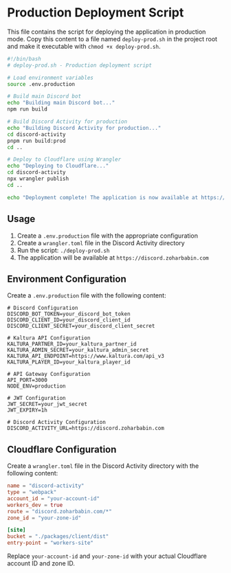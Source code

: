 # Production Deployment Script

This file contains the script for deploying the application in production mode. Copy this content to a file named `deploy-prod.sh` in the project root and make it executable with `chmod +x deploy-prod.sh`.

```bash
#!/bin/bash
# deploy-prod.sh - Production deployment script

# Load environment variables
source .env.production

# Build main Discord bot
echo "Building main Discord bot..."
npm run build

# Build Discord Activity for production
echo "Building Discord Activity for production..."
cd discord-activity
pnpm run build:prod
cd ..

# Deploy to Cloudflare using Wrangler
echo "Deploying to Cloudflare..."
cd discord-activity
npx wrangler publish
cd ..

echo "Deployment complete! The application is now available at https://discord.zoharbabin.com"
```

## Usage

1. Create a `.env.production` file with the appropriate configuration
2. Create a `wrangler.toml` file in the Discord Activity directory
3. Run the script: `./deploy-prod.sh`
4. The application will be available at `https://discord.zoharbabin.com`

## Environment Configuration

Create a `.env.production` file with the following content:

```
# Discord Configuration
DISCORD_BOT_TOKEN=your_discord_bot_token
DISCORD_CLIENT_ID=your_discord_client_id
DISCORD_CLIENT_SECRET=your_discord_client_secret

# Kaltura API Configuration
KALTURA_PARTNER_ID=your_kaltura_partner_id
KALTURA_ADMIN_SECRET=your_kaltura_admin_secret
KALTURA_API_ENDPOINT=https://www.kaltura.com/api_v3
KALTURA_PLAYER_ID=your_kaltura_player_id

# API Gateway Configuration
API_PORT=3000
NODE_ENV=production

# JWT Configuration
JWT_SECRET=your_jwt_secret
JWT_EXPIRY=1h

# Discord Activity Configuration
DISCORD_ACTIVITY_URL=https://discord.zoharbabin.com
```

## Cloudflare Configuration

Create a `wrangler.toml` file in the Discord Activity directory with the following content:

```toml
name = "discord-activity"
type = "webpack"
account_id = "your-account-id"
workers_dev = true
route = "discord.zoharbabin.com/*"
zone_id = "your-zone-id"

[site]
bucket = "./packages/client/dist"
entry-point = "workers-site"
```

Replace `your-account-id` and `your-zone-id` with your actual Cloudflare account ID and zone ID.